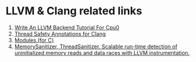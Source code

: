 # LLVM & Clang related links

1. [Write An LLVM Backend Tutorial For Cpu0](http://jonathan2251.github.com/lbd/)
2. [Thread Safety Annotations for Clang](http://llvm.org/devmtg/2011-11/Hutchins_ThreadSafety.pdf)
3. [Modules (for C)](http://llvm.org/devmtg/2012-11/Gregor-Modules.pdf)
4. [MemorySanitizer, ThreadSanitizer. Scalable run-time detection of uninitialized memory reads and data races with LLVM instrumentation.](http://llvm.org/devmtg/2012-11/Serebryany_TSan-MSan.pdf)
